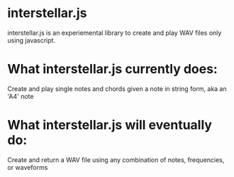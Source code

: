# interstellar.js

interstellar.js is an experiemental library to create and play WAV files only using javascript. 

# What interstellar.js currently does:
Create and play single notes and chords given a note in string form, aka an 'A4' note

# What interstellar.js will eventually do:
Create and return a WAV file using any combination of notes, frequencies, or waveforms
